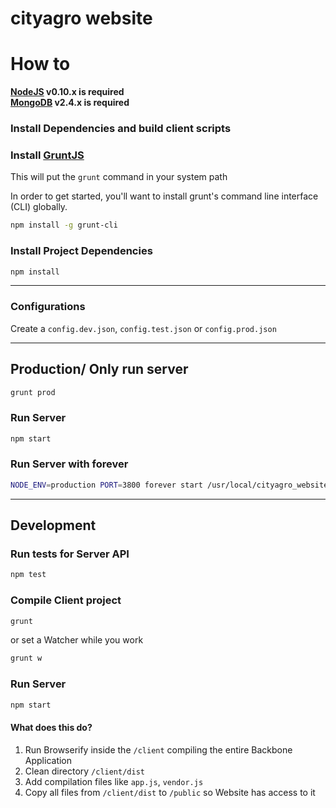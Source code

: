 cityagro website
================

# How to

**[NodeJS](http://nodejs.org/) v0.10.x is required**  
**[MongoDB](https://www.mongodb.org/) v2.4.x is required**

### Install Dependencies and build client scripts

### Install [GruntJS](http://gruntjs.com/)
This will put the `grunt` command in your system path

In order to get started, you'll want to install grunt's command line interface (CLI) globally.

```bash
npm install -g grunt-cli
```

### Install Project Dependencies

```bash
npm install
```

------------

### Configurations
Create a `config.dev.json`, `config.test.json` or `config.prod.json`

------------

## Production/ Only run server

```bash
grunt prod
```

### Run Server

```bash
npm start
```

### Run Server with forever

```bash
NODE_ENV=production PORT=3800 forever start /usr/local/cityagro_website/bin/www
```


------------

## Development

### Run tests for Server API

```bash
npm test
```

### Compile Client project

```bash
grunt
```

or set a Watcher while you work

```bash
grunt w
```

### Run Server

```bash
npm start
```


#### What does this do?
1. Run Browserify inside the `/client` compiling the entire Backbone Application
2. Clean directory `/client/dist`
3. Add compilation files like `app.js`, `vendor.js`
4. Copy all files from `/client/dist` to `/public` so Website has access to it

